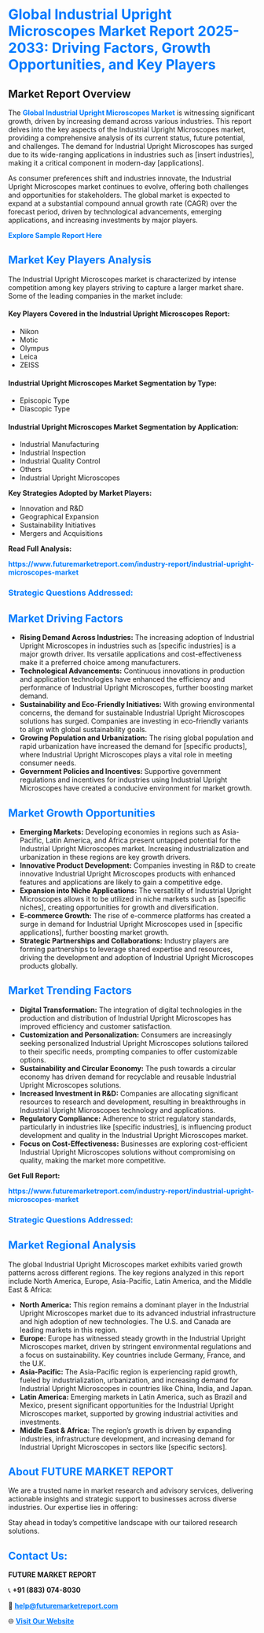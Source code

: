 <h1 style="color: #007BFF;">Global Industrial Upright Microscopes Market Report 2025-2033: Driving Factors, Growth Opportunities, and Key Players</h1>

<section id="overview">
<h2>Market Report Overview</h2>
<p>The <a href="https://www.futuremarketreport.com/industry-report/industrial-upright-microscopes-market" style="color: #007BFF; text-decoration: none;"><strong>Global Industrial Upright Microscopes Market</strong></a> is witnessing significant growth, driven by increasing demand across various industries. This report delves into the key aspects of the Industrial Upright Microscopes market, providing a comprehensive analysis of its current status, future potential, and challenges. The demand for Industrial Upright Microscopes has surged due to its wide-ranging applications in industries such as [insert industries], making it a critical component in modern-day [applications].</p>
<p>As consumer preferences shift and industries innovate, the Industrial Upright Microscopes market continues to evolve, offering both challenges and opportunities for stakeholders. The global market is expected to expand at a substantial compound annual growth rate (CAGR) over the forecast period, driven by technological advancements, emerging applications, and increasing investments by major players.</p>
</section>

<section id="overview">
<p><a href="https://www.futuremarketreport.com/request-sample/reportId=124453" style="color: #007BFF; text-decoration: none;"><strong>Explore Sample Report Here</strong></a></p>
</section>

<section id="key-players">
<h2 style="color: #007BFF;">Market Key Players Analysis</h2>
<p>The Industrial Upright Microscopes market is characterized by intense competition among key players striving to capture a larger market share. Some of the leading companies in the market include:</p>
<h4>Key Players Covered in the Industrial Upright Microscopes Report:</h4>
<ul><li>Nikon</li><li>Motic</li><li>Olympus</li><li>Leica</li><li>ZEISS</li></ul>
<h4>Industrial Upright Microscopes Market Segmentation by Type:</h4>
<ul><li>Episcopic Type</li><li>Diascopic Type</li></ul>

<h4>Industrial Upright Microscopes Market Segmentation by Application:</h4>
<ul><li>Industrial Manufacturing</li><li>Industrial Inspection</li><li>Industrial Quality Control</li><li>Others</li><li>Industrial Upright Microscopes</li></ul>
<p><strong>Key Strategies Adopted by Market Players:</strong></p>
<ul>
<li>Innovation and R&D</li>
<li>Geographical Expansion</li>
<li>Sustainability Initiatives</li>
<li>Mergers and Acquisitions</li>
</ul>
</section>

<section>
<p><strong>Read Full Analysis: </strong></p><a href="https://www.futuremarketreport.com/industry-report/industrial-upright-microscopes-market" style="color: #007BFF; text-decoration: none;"><strong>https://www.futuremarketreport.com/industry-report/industrial-upright-microscopes-market</strong></a>
<h3 style="color: #007BFF;">Strategic Questions Addressed:</h3>
</section>

<section id="driving-factors">
<h2 style="color: #007BFF;">Market Driving Factors</h2>
<ul>
<li><strong>Rising Demand Across Industries:</strong> The increasing adoption of Industrial Upright Microscopes in industries such as [specific industries] is a major growth driver. Its versatile applications and cost-effectiveness make it a preferred choice among manufacturers.</li>
<li><strong>Technological Advancements:</strong> Continuous innovations in production and application technologies have enhanced the efficiency and performance of Industrial Upright Microscopes, further boosting market demand.</li>
<li><strong>Sustainability and Eco-Friendly Initiatives:</strong> With growing environmental concerns, the demand for sustainable Industrial Upright Microscopes solutions has surged. Companies are investing in eco-friendly variants to align with global sustainability goals.</li>
<li><strong>Growing Population and Urbanization:</strong> The rising global population and rapid urbanization have increased the demand for [specific products], where Industrial Upright Microscopes plays a vital role in meeting consumer needs.</li>
<li><strong>Government Policies and Incentives:</strong> Supportive government regulations and incentives for industries using Industrial Upright Microscopes have created a conducive environment for market growth.</li>
</ul>
</section>

<section id="growth-opportunities">
<h2 style="color: #007BFF;">Market Growth Opportunities</h2>
<ul>
<li><strong>Emerging Markets:</strong> Developing economies in regions such as Asia-Pacific, Latin America, and Africa present untapped potential for the Industrial Upright Microscopes market. Increasing industrialization and urbanization in these regions are key growth drivers.</li>
<li><strong>Innovative Product Development:</strong> Companies investing in R&D to create innovative Industrial Upright Microscopes products with enhanced features and applications are likely to gain a competitive edge.</li>
<li><strong>Expansion into Niche Applications:</strong> The versatility of Industrial Upright Microscopes allows it to be utilized in niche markets such as [specific niches], creating opportunities for growth and diversification.</li>
<li><strong>E-commerce Growth:</strong> The rise of e-commerce platforms has created a surge in demand for Industrial Upright Microscopes used in [specific applications], further boosting market growth.</li>
<li><strong>Strategic Partnerships and Collaborations:</strong> Industry players are forming partnerships to leverage shared expertise and resources, driving the development and adoption of Industrial Upright Microscopes products globally.</li>
</ul>
</section>

<section id="trending-factors">
<h2 style="color: #007BFF;">Market Trending Factors</h2>
<ul>
<li><strong>Digital Transformation:</strong> The integration of digital technologies in the production and distribution of Industrial Upright Microscopes has improved efficiency and customer satisfaction.</li>
<li><strong>Customization and Personalization:</strong> Consumers are increasingly seeking personalized Industrial Upright Microscopes solutions tailored to their specific needs, prompting companies to offer customizable options.</li>
<li><strong>Sustainability and Circular Economy:</strong> The push towards a circular economy has driven demand for recyclable and reusable Industrial Upright Microscopes solutions.</li>
<li><strong>Increased Investment in R&D:</strong> Companies are allocating significant resources to research and development, resulting in breakthroughs in Industrial Upright Microscopes technology and applications.</li>
<li><strong>Regulatory Compliance:</strong> Adherence to strict regulatory standards, particularly in industries like [specific industries], is influencing product development and quality in the Industrial Upright Microscopes market.</li>
<li><strong>Focus on Cost-Effectiveness:</strong> Businesses are exploring cost-efficient Industrial Upright Microscopes solutions without compromising on quality, making the market more competitive.</li>
</ul>
</section>

<section>
<p><strong>Get Full Report: </strong></p><a href="https://www.futuremarketreport.com/industry-report/industrial-upright-microscopes-market" style="color: #007BFF; text-decoration: none;"><strong>https://www.futuremarketreport.com/industry-report/industrial-upright-microscopes-market</strong></a>
<h3 style="color: #007BFF;">Strategic Questions Addressed:</h3>
</section>


<section id="regional-analysis">
<h2 style="color: #007BFF;">Market Regional Analysis</h2>
<p>The global Industrial Upright Microscopes market exhibits varied growth patterns across different regions. The key regions analyzed in this report include North America, Europe, Asia-Pacific, Latin America, and the Middle East & Africa:</p>
<ul>
<li><strong>North America:</strong> This region remains a dominant player in the Industrial Upright Microscopes market due to its advanced industrial infrastructure and high adoption of new technologies. The U.S. and Canada are leading markets in this region.</li>
<li><strong>Europe:</strong> Europe has witnessed steady growth in the Industrial Upright Microscopes market, driven by stringent environmental regulations and a focus on sustainability. Key countries include Germany, France, and the U.K.</li>
<li><strong>Asia-Pacific:</strong> The Asia-Pacific region is experiencing rapid growth, fueled by industrialization, urbanization, and increasing demand for Industrial Upright Microscopes in countries like China, India, and Japan.</li>
<li><strong>Latin America:</strong> Emerging markets in Latin America, such as Brazil and Mexico, present significant opportunities for the Industrial Upright Microscopes market, supported by growing industrial activities and investments.</li>
<li><strong>Middle East & Africa:</strong> The region’s growth is driven by expanding industries, infrastructure development, and increasing demand for Industrial Upright Microscopes in sectors like [specific sectors].</li>
</ul>
</section>

<footer>
<h2 style="color: #007BFF;">About FUTURE MARKET REPORT</h2>
<p>We are a trusted name in market research and advisory services, delivering actionable insights and strategic support to businesses across diverse industries. Our expertise lies in offering:</p>

<p>Stay ahead in today’s competitive landscape with our tailored research solutions.</p>

<h2 style="color: #007BFF;">Contact Us:</h2>
<p><strong>FUTURE MARKET REPORT</strong></p>
<p>📞 <strong>+91 (883) 074-8030</strong></p>
<p>📧 <strong><a href="mailto:help@futuremarketreport.com" style="color: #007BFF;">help@futuremarketreport.com</a></strong></p>
<p>🌐 <strong><a href="https://www.futuremarketreport.com/" style="color: #007BFF;">Visit Our Website</a></strong></p>
</footer>